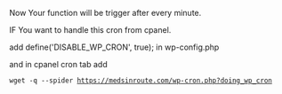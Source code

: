 Now Your function will be trigger after every minute.</br>

IF You want to handle this cron from cpanel.</br>

add define('DISABLE_WP_CRON', true); in wp-config.php</br>

and in cpanel cron tab add</br> 

<code>wget -q --spider https://medsinroute.com/wp-cron.php?doing_wp_cron</code> 